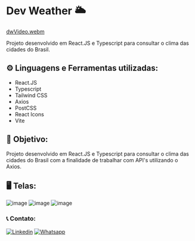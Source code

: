# Dev Weather 🌥️
 
[dwVideo.webm](https://user-images.githubusercontent.com/96501443/211591357-5a078359-a34f-4554-a994-172dddf36cd5.webm)

Projeto desenvolvido em React.JS e Typescript para consultar o clima das cidades do Brasil.

## ⚙️ Linguagens e Ferramentas utilizadas:

- React.JS
- Typescript
- Tailwind CSS
- Axios
- PostCSS
- React Icons
- Vite

## 🎯 Objetivo:

Projeto desenvolvido em React.JS e Typescript para consultar o clima das cidades do Brasil com a finalidade de trabalhar com API's utilizando o Axios.

## 🖥️ Telas:

![image](https://user-images.githubusercontent.com/96501443/211591946-7da03083-3bcb-427e-9bc2-4af4c5a94285.png)
![image](https://user-images.githubusercontent.com/96501443/211591889-96e962ff-fb84-4753-8554-870e899aa5c8.png)
![image](https://user-images.githubusercontent.com/96501443/211592057-730f453b-4d23-4c7a-8a36-7af3756b86aa.png)

### 📞 Contato:

[![Linkedin](https://img.shields.io/badge/LinkedIn-0077B5?style=for-the-badge&logo=linkedin&logoColor=white)](https://www.linkedin.com/in/danielalmeidadetoledo/)
[![Whatsapp](https://img.shields.io/badge/WhatsApp-25D366?style=for-the-badge&logo=whatsapp&logoColor=white)](https://api.whatsapp.com/send?phone=5515998485252)
